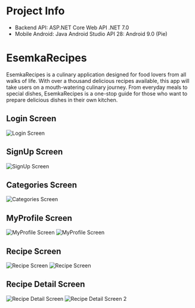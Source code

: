 # Project Info
* Backend API: ASP.NET Core Web API .NET 7.0
* Mobile Android: Java Android Studio API 28: Android 9.0 (Pie)

# EsemkaRecipes

EsemkaRecipes is a culinary application designed for food lovers from all walks of life. With over
a thousand delicious recipes available, this app will take users on a mouth-watering culinary
journey. From everyday meals to special dishes, EsemkaRecipes is a one-stop guide for those
who want to prepare delicious dishes in their own kitchen.


## Login Screen 
![Login Screen](https://github.com/ragiit/EsemkaRecipes/blob/master/UI/v2/1.%20Login%20Screen.png)


## SignUp Screen
![SignUp Screen](https://github.com/ragiit/EsemkaRecipes/blob/master/UI/2.%20Sign%20Up%20Screen.jpg)


## Categories Screen
![Categories Screen](https://github.com/ragiit/EsemkaRecipes/blob/master/UI/v2/3.%20Main%20Screen%20-%20Categories.png)


## MyProfile Screen 
![MyProfile Screen](https://github.com/ragiit/EsemkaRecipes/blob/master/UI/v2/4.%20Main%20Screen%20-%20My%20Profile%20-%20No%20Recipe%20Liked.png)
![MyProfile Screen](https://github.com/ragiit/EsemkaRecipes/blob/master/UI/v2/5.%20Main%20Screen%20-%20My%20Profile.png)

 
## Recipe Screen
![Recipe Screen](https://github.com/ragiit/EsemkaRecipes/blob/master/UI/v2/6.%20Empty%20Recipe%20Screen.png)
![Recipe Screen](https://github.com/ragiit/EsemkaRecipes/blob/master/UI/v2/7.%20Recipe%20Screen.png)


## Recipe Detail Screen
![Recipe Detail Screen](https://github.com/ragiit/EsemkaRecipes/blob/master/UI/v2/8.%20Recipe%20Detail%20Screen.png)
![Recipe Detail Screen 2](https://github.com/ragiit/EsemkaRecipes/blob/master/UI/v2/9.%20Recipe%20Detail%20Screen%202.png)

